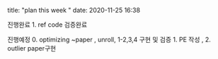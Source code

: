 title: "plan this week "
date: 2020-11-25 16:38 


진행완료 1. ref code 검증완료  
 
진행예정  0. optimizing ~paper , unroll, 1-2,3,4 구현 및 검증
        1. PE 작성 ,
        2. outlier paper구현  


